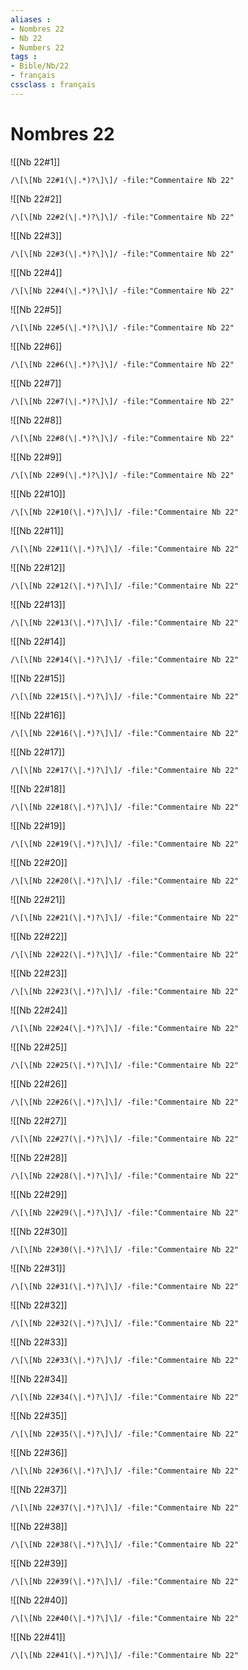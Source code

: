 ```yaml
---
aliases : 
- Nombres 22
- Nb 22
- Numbers 22
tags : 
- Bible/Nb/22
- français
cssclass : français
---
```


# Nombres 22

![[Nb 22#1]]

```query
/\[\[Nb 22#1(\|.*)?\]\]/ -file:"Commentaire Nb 22"
```

![[Nb 22#2]]

```query
/\[\[Nb 22#2(\|.*)?\]\]/ -file:"Commentaire Nb 22"
```

![[Nb 22#3]]

```query
/\[\[Nb 22#3(\|.*)?\]\]/ -file:"Commentaire Nb 22"
```

![[Nb 22#4]]

```query
/\[\[Nb 22#4(\|.*)?\]\]/ -file:"Commentaire Nb 22"
```

![[Nb 22#5]]

```query
/\[\[Nb 22#5(\|.*)?\]\]/ -file:"Commentaire Nb 22"
```

![[Nb 22#6]]

```query
/\[\[Nb 22#6(\|.*)?\]\]/ -file:"Commentaire Nb 22"
```

![[Nb 22#7]]

```query
/\[\[Nb 22#7(\|.*)?\]\]/ -file:"Commentaire Nb 22"
```

![[Nb 22#8]]

```query
/\[\[Nb 22#8(\|.*)?\]\]/ -file:"Commentaire Nb 22"
```

![[Nb 22#9]]

```query
/\[\[Nb 22#9(\|.*)?\]\]/ -file:"Commentaire Nb 22"
```

![[Nb 22#10]]

```query
/\[\[Nb 22#10(\|.*)?\]\]/ -file:"Commentaire Nb 22"
```

![[Nb 22#11]]

```query
/\[\[Nb 22#11(\|.*)?\]\]/ -file:"Commentaire Nb 22"
```

![[Nb 22#12]]

```query
/\[\[Nb 22#12(\|.*)?\]\]/ -file:"Commentaire Nb 22"
```

![[Nb 22#13]]

```query
/\[\[Nb 22#13(\|.*)?\]\]/ -file:"Commentaire Nb 22"
```

![[Nb 22#14]]

```query
/\[\[Nb 22#14(\|.*)?\]\]/ -file:"Commentaire Nb 22"
```

![[Nb 22#15]]

```query
/\[\[Nb 22#15(\|.*)?\]\]/ -file:"Commentaire Nb 22"
```

![[Nb 22#16]]

```query
/\[\[Nb 22#16(\|.*)?\]\]/ -file:"Commentaire Nb 22"
```

![[Nb 22#17]]

```query
/\[\[Nb 22#17(\|.*)?\]\]/ -file:"Commentaire Nb 22"
```

![[Nb 22#18]]

```query
/\[\[Nb 22#18(\|.*)?\]\]/ -file:"Commentaire Nb 22"
```

![[Nb 22#19]]

```query
/\[\[Nb 22#19(\|.*)?\]\]/ -file:"Commentaire Nb 22"
```

![[Nb 22#20]]

```query
/\[\[Nb 22#20(\|.*)?\]\]/ -file:"Commentaire Nb 22"
```

![[Nb 22#21]]

```query
/\[\[Nb 22#21(\|.*)?\]\]/ -file:"Commentaire Nb 22"
```

![[Nb 22#22]]

```query
/\[\[Nb 22#22(\|.*)?\]\]/ -file:"Commentaire Nb 22"
```

![[Nb 22#23]]

```query
/\[\[Nb 22#23(\|.*)?\]\]/ -file:"Commentaire Nb 22"
```

![[Nb 22#24]]

```query
/\[\[Nb 22#24(\|.*)?\]\]/ -file:"Commentaire Nb 22"
```

![[Nb 22#25]]

```query
/\[\[Nb 22#25(\|.*)?\]\]/ -file:"Commentaire Nb 22"
```

![[Nb 22#26]]

```query
/\[\[Nb 22#26(\|.*)?\]\]/ -file:"Commentaire Nb 22"
```

![[Nb 22#27]]

```query
/\[\[Nb 22#27(\|.*)?\]\]/ -file:"Commentaire Nb 22"
```

![[Nb 22#28]]

```query
/\[\[Nb 22#28(\|.*)?\]\]/ -file:"Commentaire Nb 22"
```

![[Nb 22#29]]

```query
/\[\[Nb 22#29(\|.*)?\]\]/ -file:"Commentaire Nb 22"
```

![[Nb 22#30]]

```query
/\[\[Nb 22#30(\|.*)?\]\]/ -file:"Commentaire Nb 22"
```

![[Nb 22#31]]

```query
/\[\[Nb 22#31(\|.*)?\]\]/ -file:"Commentaire Nb 22"
```

![[Nb 22#32]]

```query
/\[\[Nb 22#32(\|.*)?\]\]/ -file:"Commentaire Nb 22"
```

![[Nb 22#33]]

```query
/\[\[Nb 22#33(\|.*)?\]\]/ -file:"Commentaire Nb 22"
```

![[Nb 22#34]]

```query
/\[\[Nb 22#34(\|.*)?\]\]/ -file:"Commentaire Nb 22"
```

![[Nb 22#35]]

```query
/\[\[Nb 22#35(\|.*)?\]\]/ -file:"Commentaire Nb 22"
```

![[Nb 22#36]]

```query
/\[\[Nb 22#36(\|.*)?\]\]/ -file:"Commentaire Nb 22"
```

![[Nb 22#37]]

```query
/\[\[Nb 22#37(\|.*)?\]\]/ -file:"Commentaire Nb 22"
```

![[Nb 22#38]]

```query
/\[\[Nb 22#38(\|.*)?\]\]/ -file:"Commentaire Nb 22"
```

![[Nb 22#39]]

```query
/\[\[Nb 22#39(\|.*)?\]\]/ -file:"Commentaire Nb 22"
```

![[Nb 22#40]]

```query
/\[\[Nb 22#40(\|.*)?\]\]/ -file:"Commentaire Nb 22"
```

![[Nb 22#41]]

```query
/\[\[Nb 22#41(\|.*)?\]\]/ -file:"Commentaire Nb 22"
```

